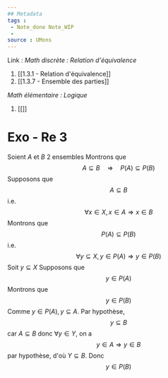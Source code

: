 ```yaml
---
## Metadata
tags : 
 - Note_done Note_WIP
 - 
source : UMons 
---
```


Link :
_Math discrète : Relation d'équivalence_
1. [[1.3.1 - Relation d'équivalence]]
2. [[1.3.7 - Ensemble des parties]]

_Math élémentaire : Logique_
1. [[]]

# Exo - Re 3
Soient $A$ et $B$ 2 ensembles
Montrons que $$A\subseteq B\quad\Rightarrow\quad P(A)\subseteq P(B)$$ Supposons que $$A\subseteq B$$ i.e. $$\forall x\in X, x\in A\Rightarrow x\in B$$ Montrons que $$P(A)\subseteq P(B)$$ i.e. $$\forall y\subseteq X, y\in P(A)\Rightarrow y\in P(B)$$ Soit $y\subseteq X$ 
Supposons que $$y\in P(A)$$ Montrons que $$y\in P(B)$$ Comme $y\in P(A), y\subseteq A$. Par hypothèse, $$y\subseteq B$$ car $A\subseteq B$ donc $\forall y\in Y$, on a $$y\in A\Rightarrow y\in B$$ par hypothèse, d'où $Y\subseteq B$. Donc $$y\in P(B)$$